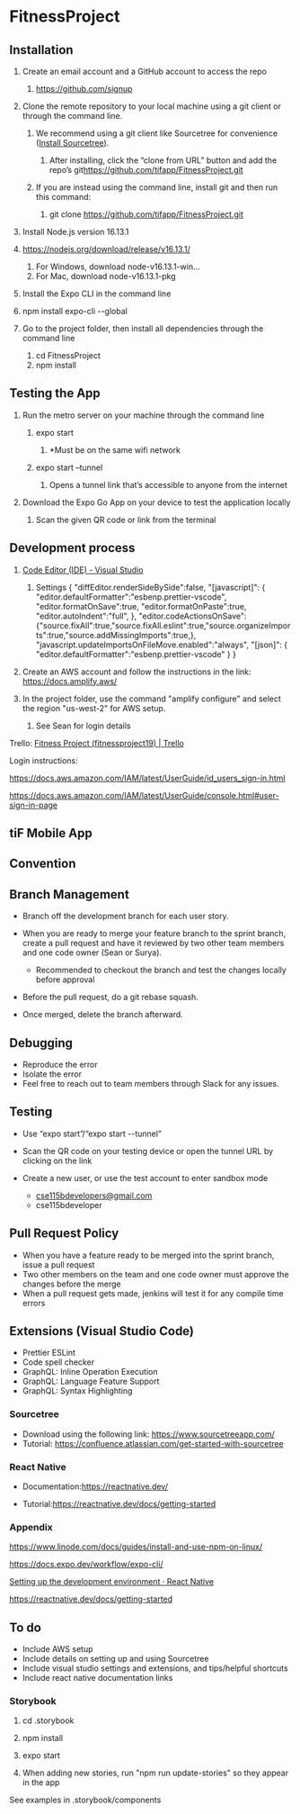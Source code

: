 # FitnessProject

## Installation

1. Create an email account and a GitHub account to access the repo

   1. <https://github.com/signup>

2. Clone the remote repository to your local machine using a git client or through the command line.

   1. We recommend using a git client like Sourcetree for convenience ([Install Sourcetree](https://confluence.atlassian.com/get-started-with-sourcetree/install-sourcetree-847359094.html)).

      1. After installing, click the “clone from URL” button and add the repo’s git<https://github.com/tifapp/FitnessProject.git>

   2. If you are instead using the command line, install git and then run this command:

      1. git clone <https://github.com/tifapp/FitnessProject.git>

3. Install Node.js version 16.13.1


1. <https://nodejs.org/download/release/v16.13.1/>

   1. For Windows, download node-v16.13.1-win…
   2. For Mac, download node-v16.13.1-pkg


4. Install the Expo CLI in the command line


1. npm install expo-cli --global


5. Go to the project folder, then install all dependencies through the command line

   1. cd FitnessProject
   2. npm install
  
## Testing the App

1. Run the metro server on your machine through the command line

   1. expo start

      1. \*Must be on the same wifi network

   2. expo start –tunnel

      1. Opens a tunnel link that’s accessible to anyone from the internet

2. Download the Expo Go App on your device to test the application locally

   1. Scan the given QR code or link from the terminal  


## Development process

1. [Code Editor (IDE) - Visual Studio](https://visualstudio.microsoft.com/downloads/)

   1. Settings
   {
   "diffEditor.renderSideBySide":false,
   "\[javascript]": {
   "editor.defaultFormatter":"esbenp.prettier-vscode",
   "editor.formatOnSave":true,
   "editor.formatOnPaste":true,
   "editor.autoIndent":"full",
   },
   "editor.codeActionsOnSave": {"source.fixAll":true,"source.fixAll.eslint":true,"source.organizeImports":true,"source.addMissingImports":true,},
   "javascript.updateImportsOnFileMove.enabled":"always",
   "\[json]": {
   "editor.defaultFormatter":"esbenp.prettier-vscode"
   }
   }

  


2. Create an AWS account and follow the instructions in the link: <https://docs.amplify.aws/>

3. In the project folder, use the command "amplify configure" and select the region "us-west-2" for AWS setup.

    1. See Sean for login details

Trello: [Fitness Project (fitnessproject19) | Trello](https://trello.com/w/fitnessproject19)

Login instructions:  
  
<https://docs.aws.amazon.com/IAM/latest/UserGuide/id_users_sign-in.html>

<https://docs.aws.amazon.com/IAM/latest/UserGuide/console.html#user-sign-in-page>

## tiF Mobile App

## Convention

## Branch Management

- Branch off the development branch for each user story.

- When you are ready to merge your feature branch to the sprint branch, create a pull request and have it reviewed by two other team members and one code owner (Sean or Surya).

  - Recommended to checkout the branch and test the changes locally before approval

- Before the pull request, do a git rebase squash.

- Once merged, delete the branch afterward.

## Debugging

- Reproduce the error
- Isolate the error
- Feel free to reach out to team members through Slack for any issues.

## Testing

- Use “expo start”/“expo start --tunnel”

- Scan the QR code on your testing device or open the tunnel URL by clicking on the link

- Create a new user, or use the test account to enter sandbox mode

  - [cse115bdevelopers@gmail.com](mailto:cse115bdevelopers@gmail.com)
  - cse115bdeveloper

## Pull Request Policy

- When you have a feature ready to be merged into the sprint branch, issue a pull request
- Two other members on the team and one code owner must approve the changes before the merge
- When a pull request gets made, jenkins will test it for any compile time errors

## Extensions (Visual Studio Code)

- Prettier ESLint
- Code spell checker
- GraphQL: Inline Operation Execution
- GraphQL: Language Feature Support
- GraphQL: Syntax Highlighting

### Sourcetree

- Download using the following link: <https://www.sourcetreeapp.com/>
- Tutorial: <https://confluence.atlassian.com/get-started-with-sourcetree>

### React Native

- Documentation:<https://reactnative.dev/>


- Tutorial:<https://reactnative.dev/docs/getting-started>

### Appendix

<https://www.linode.com/docs/guides/install-and-use-npm-on-linux/>

<https://docs.expo.dev/workflow/expo-cli/>

[Setting up the development environment · React Native](https://reactnative.dev/docs/environment-setup)

<https://reactnative.dev/docs/getting-started>

## To do

- Include AWS setup
- Include details on setting up and using Sourcetree
- Include visual studio settings and extensions, and tips/helpful shortcuts
- Include react native documentation links

### Storybook

1. cd .storybook

2. npm install

3. expo start

4. When adding new stories, run "npm run update-stories" so they appear in the app

See examples in .storybook/components
